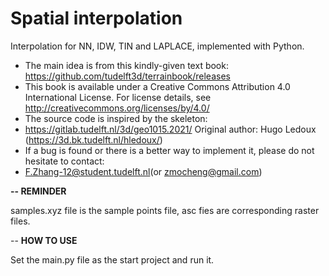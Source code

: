 # Spatial interpolation
Interpolation for NN, IDW, TIN and LAPLACE, implemented with Python. 

* The main idea is from this kindly-given text book: https://github.com/tudelft3d/terrainbook/releases
* This book is available under a Creative Commons Attribution 4.0 International License. For license details, see http://creativecommons.org/licenses/by/4.0/
* The source code is inspired by the skeleton:
* https://gitlab.tudelft.nl/3d/geo1015.2021/ Original author: Hugo Ledoux (https://3d.bk.tudelft.nl/hledoux/)
* If a bug is found or there is a better way to implement it, please do not hesitate to contact:
* F.Zhang-12@student.tudelft.nl(or zmocheng@gmail.com)

**-- REMINDER**

samples.xyz file is the sample points file, asc fies are corresponding raster files.

-- **HOW TO USE**

Set the main.py file as the start project and run it.

